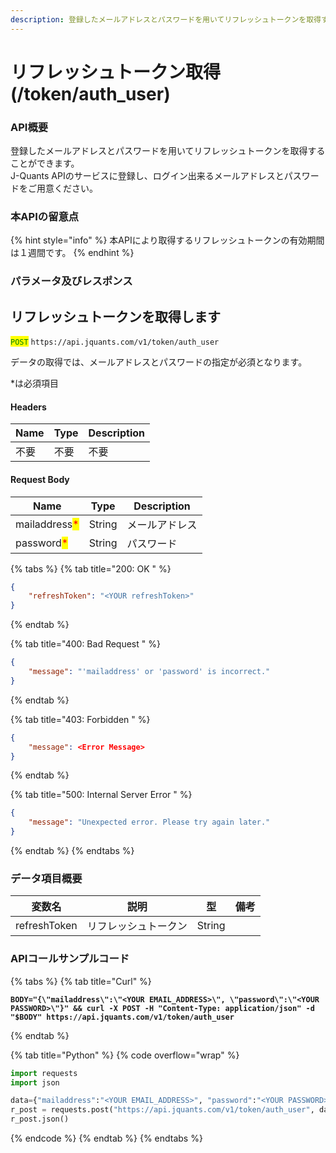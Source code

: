 ```yaml
---
description: 登録したメールアドレスとパスワードを用いてリフレッシュトークンを取得することができます
---
```


# リフレッシュトークン取得(/token/auth\_user)

### API概要

登録したメールアドレスとパスワードを用いてリフレッシュトークンを取得することができます。\
J-Quants APIのサービスに登録し、ログイン出来るメールアドレスとパスワードをご用意ください。

### 本APIの留意点

{% hint style="info" %}
本APIにより取得するリフレッシュトークンの有効期間は１週間です。
{% endhint %}

### パラメータ及びレスポンス

## リフレッシュトークンを取得します

<mark style="color:green;">`POST`</mark> `https://api.jquants.com/v1/token/auth_user`

データの取得では、メールアドレスとパスワードの指定が必須となります。

\*は必須項目

#### Headers

| Name | Type | Description |
| ---- | ---- | ----------- |
| 不要   | 不要   | 不要          |

#### Request Body

| Name                                          | Type   | Description |
| --------------------------------------------- | ------ | ----------- |
| mailaddress<mark style="color:red;">\*</mark> | String | メールアドレス     |
| password<mark style="color:red;">\*</mark>    | String | パスワード       |

{% tabs %}
{% tab title="200: OK " %}
```json
{
    "refreshToken": "<YOUR refreshToken>" 
}
```
{% endtab %}

{% tab title="400: Bad Request " %}
```json
{
    "message": "'mailaddress' or 'password' is incorrect."
}
```
{% endtab %}

{% tab title="403: Forbidden " %}
```json
{
    "message": <Error Message>
}
```
{% endtab %}

{% tab title="500: Internal Server Error " %}
```json
{
    "message": "Unexpected error. Please try again later."
}
```
{% endtab %}
{% endtabs %}

### データ項目概要

| 変数名          | 説明         | 型      | 備考 |
| ------------ | ---------- | ------ | -- |
| refreshToken | リフレッシュトークン | String |    |

### APIコールサンプルコード

{% tabs %}
{% tab title="Curl" %}
<pre class="language-bash" data-overflow="wrap"><code class="lang-bash"><strong>BODY="{\"mailaddress\":\"&#x3C;YOUR EMAIL_ADDRESS>\", \"password\":\"&#x3C;YOUR PASSWORD>\"}" &#x26;&#x26; curl -X POST -H "Content-Type: application/json" -d "$BODY" https://api.jquants.com/v1/token/auth_user
</strong></code></pre>
{% endtab %}

{% tab title="Python" %}
{% code overflow="wrap" %}
```python
import requests
import json

data={"mailaddress":"<YOUR EMAIL_ADDRESS>", "password":"<YOUR PASSWORD>"}
r_post = requests.post("https://api.jquants.com/v1/token/auth_user", data=json.dumps(data))
r_post.json()
```
{% endcode %}
{% endtab %}
{% endtabs %}

